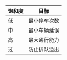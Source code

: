 | 饱和度 | 目标         |
| ------ | ------------ |
| 低     | 最小停车次数 |
| 中     | 最小车辆延误 |
| 高     | 最大通行能力 |
| 过     | 防止排队溢出 |



